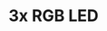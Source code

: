 [Official Hardware Repository]: https://github.com/CoreElectronics/CE-PiicoDev-3x-RGB-LED-Module/tree/afd2e878f9389ce49cdacc8e39a382eb24dcc957
[Official MicroPython Repository]: https://github.com/CoreElectronics/CE-PiicoDev-RGB-LED-MicroPython-Module/tree/59b4821f561e38030c29bf9a7df5af6350980e76
[Official Product Site]: https://piico.dev/p13
# 3x RGB LED
